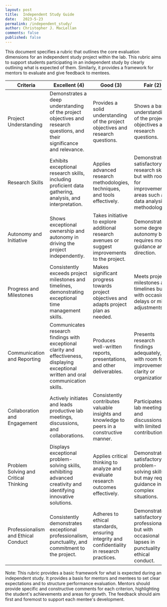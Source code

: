 ```yaml
---
layout: post
title:  Independent Study Guide
date:   2023-5-23
permalink: /independent_study/
author: Christopher J. MacLellan
comments: false
published: false
---
```


This document specifies a rubric that outlines the core evaluation dimensions for an independent study project within the lab. This rubric aims to support students participating in an independent study by clearly outlining what is expected of them. Similarly, it provides a framework for mentors to evaluate and give feedback to mentees.

| Criteria                   | Excellent (4)             | Good (3)              | Fair (2)            | Poor (1)            |
|----------------------------|---------------------------|-----------------------|---------------------|---------------------|
| Project Understanding      | Demonstrates a deep understanding of the project objectives and research questions, and their significance and relevance. | Provides a solid understanding of the project objectives and research questions. | Shows a basic understanding of the project objectives and research questions. | Displays limited understanding of the project objectives and research questions. |
| Research Skills            | Exhibits exceptional research skills, including proficient data gathering, analysis, and interpretation. | Applies advanced research methodologies, techniques, and tools effectively. | Demonstrates satisfactory research skills, but with room for improvement in areas such as data analysis or methodology. | Shows limited research skills, struggling with data gathering, analysis, or methodology. |
| Autonomy and Initiative    | Shows exceptional ownership and autonomy in driving the project independently. | Takes initiative to explore additional research avenues or suggest improvements to the project. | Demonstrates some degree of autonomy but requires more guidance and direction. | Relies heavily on mentor for guidance and lacks initiative in driving the project. |
| Progress and Milestones    | Consistently exceeds project milestones and timelines, demonstrating exceptional time management skills. | Makes significant progress towards project objectives and adapts project plan as needed. | Meets project milestones and timelines but with occasional delays or minor adjustments. | Struggles to meet project milestones and timelines, requiring frequent adjustments or extensions. |
| Communication and Reporting| Communicates research findings with exceptional clarity and effectiveness, displaying exceptional written and oral communication skills. | Produces well-written reports, presentations, and other deliverables. | Presents research findings adequately, but with room for improvement in clarity or organization. | Struggles to effectively communicate research findings, lacking clarity or coherence. |
| Collaboration and Engagement| Actively initiates and leads productive lab meetings, discussions, and collaborations. | Consistently contributes valuable insights and knowledge to peers in a constructive manner. | Participates in lab meetings and discussions but with limited contributions. | Lacks active engagement in lab meetings, discussions, or collaborations. |
| Problem Solving and Critical Thinking | Displays exceptional problem-solving skills, exhibiting advanced creativity and identifying innovative solutions. | Applies critical thinking to analyze and evaluate research outcomes effectively. | Demonstrates satisfactory problem-solving skills but may require guidance in complex situations. | Struggles to apply critical thinking and problem-solving skills effectively. |
| Professionalism and Ethical Conduct | Consistently demonstrates exceptional professionalism, punctuality, and commitment to the project. | Adheres to ethical standards, ensuring integrity and confidentiality in research practices. | Demonstrates satisfactory professionalism but with occasional lapses in punctuality or ethical conduct. | Displays unprofessional behavior or fails to adhere to ethical standards. |

Note: This rubric provides a basic framework for what is expected during an independent study. It provides a basis for mentors and mentees to set clear expectations and to structure performance evaluation. Mentors should provide specific and constructive comments for each criterion, highlighting the student's achievements and areas for growth. The feedback should aim first and foremost to support each mentee's development.
